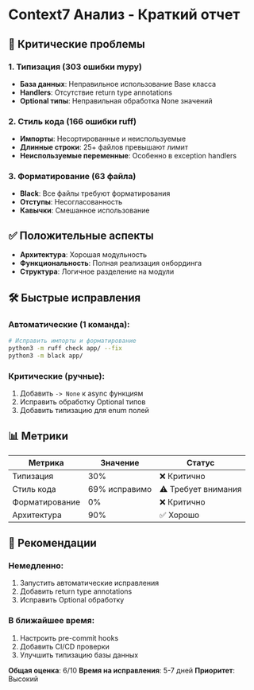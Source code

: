 # Context7 Анализ - Краткий отчет

## 🚨 Критические проблемы

### 1. Типизация (303 ошибки mypy)
- **База данных**: Неправильное использование Base класса
- **Handlers**: Отсутствие return type annotations
- **Optional типы**: Неправильная обработка None значений

### 2. Стиль кода (166 ошибки ruff)
- **Импорты**: Несортированные и неиспользуемые
- **Длинные строки**: 25+ файлов превышают лимит
- **Неиспользуемые переменные**: Особенно в exception handlers

### 3. Форматирование (63 файла)
- **Black**: Все файлы требуют форматирования
- **Отступы**: Несогласованность
- **Кавычки**: Смешанное использование

## ✅ Положительные аспекты

- **Архитектура**: Хорошая модульность
- **Функциональность**: Полная реализация онбординга
- **Структура**: Логичное разделение на модули

## 🛠️ Быстрые исправления

### Автоматические (1 команда):
```bash
# Исправить импорты и форматирование
python3 -m ruff check app/ --fix
python3 -m black app/
```

### Критические (ручные):
1. Добавить `-> None` к async функциям
2. Исправить обработку Optional типов
3. Добавить типизацию для enum полей

## 📊 Метрики

| Метрика | Значение | Статус |
|---------|----------|--------|
| Типизация | 30% | ❌ Критично |
| Стиль кода | 69% исправимо | ⚠️ Требует внимания |
| Форматирование | 0% | ❌ Критично |
| Архитектура | 90% | ✅ Хорошо |

## 🎯 Рекомендации

### Немедленно:
1. Запустить автоматические исправления
2. Добавить return type annotations
3. Исправить Optional обработку

### В ближайшее время:
1. Настроить pre-commit hooks
2. Добавить CI/CD проверки
3. Улучшить типизацию базы данных

**Общая оценка**: 6/10
**Время на исправления**: 5-7 дней
**Приоритет**: Высокий
